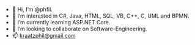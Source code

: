 - 👋 Hi, I’m @phfil.
- 👀 I’m interested in C#, Java, HTML, SQL, VB, C++, C, UML and BPMN.
- 🌱 I’m currently learning ASP.NET Core.
- 💞️ I’m looking to collaborate on Software-Engineering.
- 📫 kraatzphil@gmail.com

<!---
phfil/phfil is a ✨ special ✨ repository because its `README.md` (this file) appears on your GitHub profile.
You can click the Preview link to take a look at your changes.
--->
